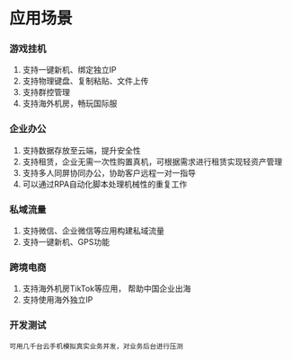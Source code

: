 # 应用场景

### 游戏挂机

  1. 支持一键新机、绑定独立IP
  2. 支持物理键盘、复制粘贴、文件上传
  3. 支持群控管理
  4. 支持海外机房，畅玩国际服
  
### 企业办公

  1. 支持数据存放至云端，提升安全性
  2. 支持租赁，企业无需一次性购置真机，可根据需求进行租赁实现轻资产管理
  3. 支持多人同屏协同办公，协助客户远程一对一指导
  4. 可以通过RPA自动化脚本处理机械性的重复工作
  
### 私域流量

  1. 支持微信、企业微信等应用构建私域流量
  2. 支持一键新机、GPS功能

### 跨境电商

  1. 支持海外机房TikTok等应用， 帮助中国企业出海
  2. 支持使用海外独立IP
  
### 开发测试
    可用几千台云手机模拟真实业务并发，对业务后台进行压测


